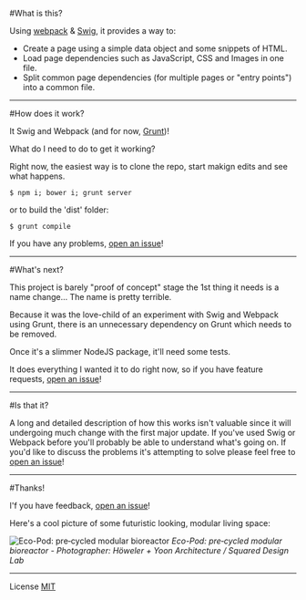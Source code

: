 #What is this?

Using [webpack](https://webpack.github.io/) & [Swig](https://paularmstrong.github.io/swig/), it provides a way to:

- Create a page using a simple data object and some snippets of HTML.
- Load page dependencies such as JavaScript, CSS and Images in one file.
- Split common page dependencies (for multiple pages or "entry points") into a common file.

---

#How does it work?

It Swig and Webpack (and for now, [Grunt](http://gruntjs.com/))! 

What do I need to do to get it working?

Right now, the easiest way is to clone the repo, start makign edits and see what happens.

`$ npm i; bower i; grunt server`

or to build the 'dist' folder:

`$ grunt compile`

If you have any problems, [open an issue](https://github.com/RayPatterson/modulux/issues)!

---

#What's next?

This project is barely "proof of concept" stage the 1st thing it needs is a name change... The name is pretty terrible.

Because it was the love-child of an experiment with Swig and Webpack using Grunt, there is an unnecessary dependency on Grunt which needs to be removed.

Once it's a slimmer NodeJS package, it'll need some tests.

It does everything I wanted it to do right now, so if you have feature requests, [open an issue](https://github.com/RayPatterson/modulux/issues)!

---

#Is that it?

A long and detailed description of how this works isn't valuable since it will undergoing much change with the first major update. If you've used Swig or Webpack before you'll probably be able to understand what's going on. If you'd like to discuss the problems it's attempting to solve please feel free to [open an issue](https://github.com/RayPatterson/modulux/issues)!

---

#Thanks!

I'f you have feedback, [open an issue](https://github.com/RayPatterson/modulux/issues)!

Here's a cool picture of some futuristic looking, modular living space:

![Eco-Pod: pre‐cycled modular bioreactor](http://www.archello.com/sites/default/files/imagecache/media_image/story/media/eco_pods_sky.jpg)
_Eco-Pod: pre‐cycled modular bioreactor - Photographer: Höweler + Yoon Architecture / Squared Design Lab_

---
License [MIT](https://raw.github.com/RayPatterson/breakpoint-bridge/master/LICENSE)
